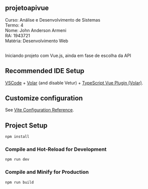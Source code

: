## projetoapivue

Curso: Análise e Desenvolvimento de Sistemas </br>
Termo: 4</br>
Nome: John Anderson Armeni</br>
RA: 1943721</br>
Matéria: Desenvolvimento Web</br>
</br>

Iniciando projeto com Vue.js, ainda em fase de escolha da API


## Recommended IDE Setup

[VSCode](https://code.visualstudio.com/) + [Volar](https://marketplace.visualstudio.com/items?itemName=Vue.volar) (and disable Vetur) + [TypeScript Vue Plugin (Volar)](https://marketplace.visualstudio.com/items?itemName=Vue.vscode-typescript-vue-plugin).

## Customize configuration

See [Vite Configuration Reference](https://vitejs.dev/config/).

## Project Setup

```sh
npm install
```

### Compile and Hot-Reload for Development

```sh
npm run dev
```

### Compile and Minify for Production

```sh
npm run build
```
